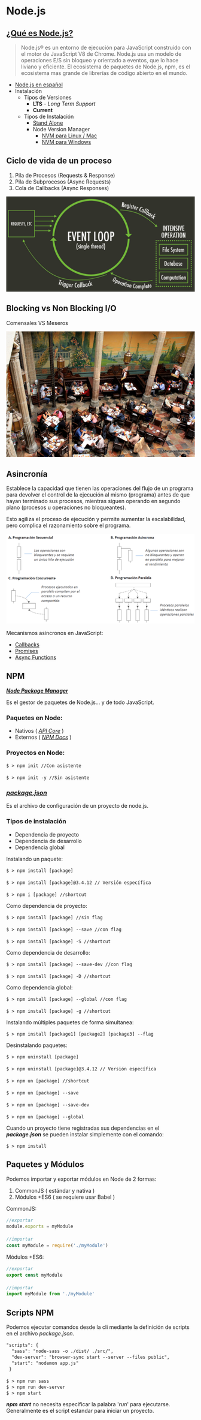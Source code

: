 # Node.js

## [¿Qué es Node.js?](https://nodejs.org/)

> Node.js® es un entorno de ejecución para JavaScript construido con el motor de JavaScript V8 de Chrome. Node.js usa un modelo de operaciones E/S sin bloqueo y orientado a eventos, que lo hace liviano y eficiente. El ecosistema de paquetes de Node.js, npm, es el ecosistema mas grande de librerías de código abierto en el mundo.

* [Node.js en español](https://nodejs.org/es/)
* Instalación
  * Tipos de Versiones
    * **LTS** - *Long Term Support*
    * **Current**
  * Tipos de Instalación
    * [Stand Alone](https://nodejs.org/en/download/)
    * Node Version Manager
      * [NVM para Linux / Mac](https://github.com/creationix/nvm)
      * [NVM para Windows](https://github.com/coreybutler/nvm-windows)

## Ciclo de vida de un proceso

1. Pila de Procesos (Requests & Response)
1. Pila de Subprocesos (Async Requests)
1. Cola de Callbacks (Async Responses)

![Event Loop](./assets/event-loop.png)

## Blocking vs Non Blocking I/O

Comensales VS Meseros

![Comensales VS Meseros](./assets/comensales.jpg)

## Asincronía

Establece la capacidad que tienen las operaciones del flujo de un programa para devolver el control de la ejecución al mismo (programa) antes de que hayan terminado sus procesos, mientras siguen operando en segundo plano (procesos u operaciones no bloqueantes).

Esto agiliza el proceso de ejecución y permite aumentar la escalabilidad, pero complica el razonamiento sobre el programa.

![Asincronía](./assets/asincronia.png)

Mecanismos asíncronos en JavaScript:

* [Callbacks](http://callbackhell.com/)
* [Promises](https://www.promisejs.org/)
* [Async Functions](https://tc39.github.io/ecmascript-asyncawait/)

## NPM

***[Node Package Manager](https://www.npmjs.com/)***

Es el gestor de paquetes de Node.js... y de todo JavaScript.

### Paquetes en Node:

* Nativos ( _[API Core](https://nodejs.org/api/)_  )
* Externos ( _[NPM Docs](https://docs.npmjs.com/)_ )

### Proyectos en Node:

```
$ > npm init //Con asistente

$ > npm init -y //Sin asistente
```

### _**[package.json](https://docs.npmjs.com/files/package.json)**_

Es el archivo de configuración de un proyecto de node.js.

### Tipos de instalación

* Dependencia de proyecto
* Dependencia de desarrollo
* Dependencia global

Instalando un paquete:

```
$ > npm install [package]

$ > npm install [package]@3.4.12 // Versión específica

$ > npm i [package] //shortcut
```

Como dependencia de proyecto:

```
$ > npm install [package] //sin flag

$ > npm install [package] --save //con flag

$ > npm install [package] -S //shortcut
```

Como dependencia de desarrollo:

```
$ > npm install [package] --save-dev //con flag

$ > npm install [package] -D //shortcut
```

Como dependencia global:

```
$ > npm install [package] --global //con flag

$ > npm install [package] -g //shortcut
```

Instalando múltiples paquetes de forma simultanea:

```
$ > npm install [package1] [package2] [package3] --flag
```

Desinstalando paquetes:

```
$ > npm uninstall [package]

$ > npm uninstall [package]@3.4.12 // Versión específica

$ > npm un [package] //shortcut

$ > npm un [package] --save

$ > npm un [package] --save-dev

$ > npm un [package] --global
```

Cuando un proyecto tiene registradas sus dependencias en el _**package.json**_ se pueden instalar simplemente con el comando:

```
$ > npm install
```

## Paquetes y Módulos

Podemos importar y exportar módulos en Node de 2 formas:

1. CommonJS ( estándar y nativa )
1. Módulos +ES6 ( se requiere usar Babel )

CommonJS:

```javascript
//exportar
module.exports = myModule

//importar
const myModule = require('./myModule')
```

Módulos +ES6:

```javascript
//exportar
export const myModule

//importar
import myModule from './myModule'
```

## Scripts NPM

Podemos ejecutar comandos desde la cli mediante la definición de scripts en el archivo _package.json_.

```
"scripts": {
  "sass": "node-sass -o ./dist/ ./src/",
  "dev-server": "browser-sync start --server --files public",
  "start": "nodemon app.js"
 }

$ > npm run sass
$ > npm run dev-server
$ > npm start
```

_**npm start**_ no necesita especificar la palabra '_run_' para ejecutarse. Generalmente es el script estandar para iniciar un proyecto.
